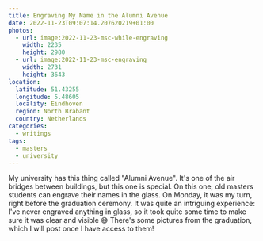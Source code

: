 ```yaml
---
title: Engraving My Name in the Alumni Avenue
date: 2022-11-23T09:07:14.207620219+01:00
photos:
  - url: image:2022-11-23-msc-while-engraving
    width: 2235
    height: 2980
  - url: image:2022-11-23-msc-engraving
    width: 2731
    height: 3643
location:
  latitude: 51.43255
  longitude: 5.48605
  locality: Eindhoven
  region: North Brabant
  country: Netherlands
categories:
  - writings
tags:
  - masters
  - university
---
```


My university has this thing called "Alumni Avenue". It's one of the air bridges between buildings, but this one is special. On this one, old masters students can engrave their names in the glass. On Monday, it was my turn, right before the graduation ceremony. It was quite an intriguing experience: I've never engraved anything in glass, so it took quite some time to make sure it was clear and visible 😅 There's some pictures from the graduation, which I will post once I have access to them!
